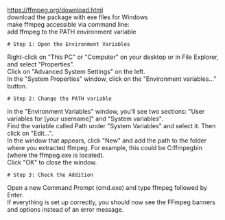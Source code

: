 https://ffmpeg.org/download.html  
download the package with exe files for Windows  
make ffmpeg accessible via command line:  
  add ffmpeg to the PATH environment variable  

  
    # Step 1: Open the Environment Variables  

    
Right-click on "This PC" or "Computer" on your desktop or in File Explorer, and select "Properties".  
Click on "Advanced System Settings" on the left.  
In the "System Properties" window, click on the "Environment variables..." button.  


    # Step 2: Change the PATH variable  

    
In the "Environment Variables" window, you'll see two sections: "User variables for [your username]" and "System variables".  
Find the variable called Path under "System Variables" and select it. Then click on "Edit...".  
In the window that appears, click "New" and add the path to the folder where you extracted ffmpeg. For example, this could be C:ffmpegbin (where the ffmpeg.exe is located).  
Click "OK" to close the window.  


    # Step 3: Check the Addition  

    
Open a new Command Prompt (cmd.exe) and type ffmpeg followed by Enter.  
If everything is set up correctly, you should now see the FFmpeg banners and options instead of an error message.  
